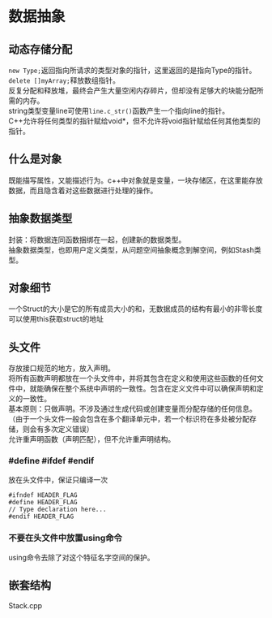# 数据抽象
## 动态存储分配
`new Type;`返回指向所请求的类型对象的指针，这里返回的是指向Type的指针。  
`delete []myArray;`释放数组指针。  
反复分配和释放堆，最终会产生大量空闲内存碎片，但却没有足够大的块能分配所需的内存。  
string类型变量line可使用`line.c_str()`函数产生一个指向line的指针。  
C++允许将任何类型的指针赋给void*，但不允许将void指针赋给任何其他类型的指针。  
## 什么是对象
既能描写属性，又能描述行为。c++中对象就是变量，一块存储区，在这里能存放数据，而且隐含着对这些数据进行处理的操作。
## 抽象数据类型
封装：将数据连同函数捆绑在一起，创建新的数据类型。  
抽象数据类型，也即用户定义类型，从问题空间抽象概念到解空间，例如Stash类型。
## 对象细节
一个Struct的大小是它的所有成员大小的和，无数据成员的结构有最小的非零长度  
可以使用this获取struct的地址  
## 头文件
存放接口规范的地方，放入声明。  
将所有函数声明都放在一个头文件中，并将其包含在定义和使用这些函数的任何文件中，就能确保在整个系统中声明的一致性。包含在定义文件中可以确保声明和定义的一致性。  
基本原则：只做声明。不涉及通过生成代码或创建变量而分配存储的任何信息。（由于一个头文件一般会包含在多个翻译单元中，若一个标识符在多处被分配存储，则会有多次定义错误）  
允许重声明函数（声明匹配），但不允许重声明结构。  
### #define #ifdef #endif
放在头文件中，保证只编译一次
```
#ifndef HEADER_FLAG
#define HEADER_FLAG
// Type declaration here...
#endif HEADER_FLAG
```
### 不要在头文件中放置using命令
using命令去除了对这个特征名字空间的保护。

## 嵌套结构
Stack.cpp
